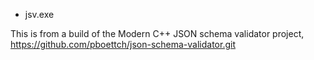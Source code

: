 
* jsv.exe

This is from a build of the Modern C++ JSON schema validator project,
https://github.com/pboettch/json-schema-validator.git
